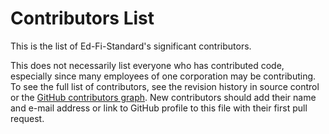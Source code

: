 # Contributors List

This is the list of Ed-Fi-Standard's significant contributors.

This does not necessarily list everyone who has contributed code, especially
since many employees of one corporation may be contributing. To see the full
list of contributors, see the revision history in source control or the [GitHub
contributors
graph](https://github.com/Ed-Fi-Alliance-OSS/Ed-Fi-Standard/graphs/contributors).
New contributors should add their name and e-mail address or link to GitHub
profile to this file with their first pull request.
